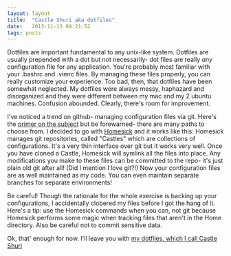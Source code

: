 ```yaml
---
layout: layout
title:  "Castle Shuri aka dotfiles"
date:   2013-11-13 09:21:52
tags: posts
---
```


Dotfiles are important fundamental to any unix-like system. Dotfiles are usually prepended with a dot but not necessarily- dot files are really *any* configuration file for any application. You're probably most familiar with your .bashrc and .vimrc files.  By managing these files properly, you can really customize your experience. Too bad, then, that dotfiles have been somewhat neglected. My dotfiles were always messy, haphazard and disorganized and they were different between my mac and my 2 ubuntu machines. Confusion abounded. Clearly, there's room for improvement.

I've noticed a trend on github- managing configuration files via git. Here's the [primer on the subject][dotfiles.github] but be forewarned- there are many paths to choose from. I decided to go with [Homesick][homesick.github] and it works like this: Homesick manages git repositories, called "Castles" which are collections of configurations. It's a very thin interface over git but it works very well. Once you have cloned a Castle, Homesick will symlink all the files into place. Any modifications you make to these files can be committed to the repo- it's just plain old git after all! (Did I mention I love git?!) Now your configuration files are as well maintained as my code. You can even maintain separate branches for separate environments!

Be careful! Though the rationale for the whole exercise is backing up your configurations, I accidentally clobered my files before I got the hang of it. Here's a tip: use the Homesick commands when you can, not git because Homesick performs some magic when tracking files that aren't in the Home directory. Also be careful not to commit sensitive data.

Ok, that' enough for now. I'll leave you with [my dotfiles, which I call Castle Shuri][castle-shuri.github]


[dotfiles.github]: http://dotfiles.github.io
[homesick.github]: https://github.com/technicalpickles/homesick
[castle-shuri.github]: https://github.com/adamwong246/Castle-Shuri/